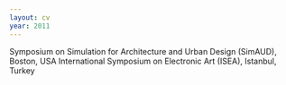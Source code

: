```yaml
---
layout: cv
year: 2011
---
```


Symposium on Simulation for Architecture and Urban Design (SimAUD), Boston, USA
International Symposium on Electronic Art (ISEA), Istanbul, Turkey





